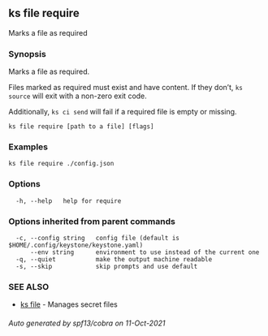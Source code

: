 ## ks file require

Marks a file as required

### Synopsis

Marks a file as required.

Files marked as required must exist and have content.
If they don’t, `ks source` will exit with a non-zero exit code.

Additionally, `ks ci send` will fail if a required file is empty or missing.


```
ks file require [path to a file] [flags]
```

### Examples

```
ks file require ./config.json
```

### Options

```
  -h, --help   help for require
```

### Options inherited from parent commands

```
  -c, --config string   config file (default is $HOME/.config/keystone/keystone.yaml)
      --env string      environment to use instead of the current one
  -q, --quiet           make the output machine readable
  -s, --skip            skip prompts and use default
```

### SEE ALSO

* [ks file](ks_file.md)	 - Manages secret files

###### Auto generated by spf13/cobra on 11-Oct-2021
